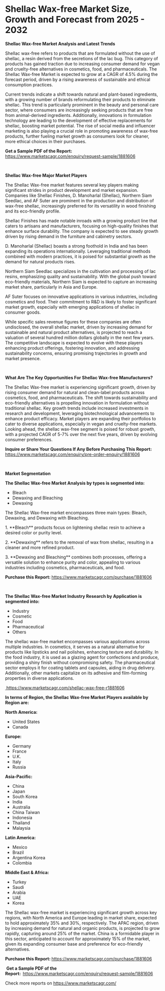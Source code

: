 <p><h1>Shellac Wax-free Market Size, Growth and Forecast from 2025 - 2032</h1></p><p><strong>Shellac Wax-free Market Analysis and Latest Trends</strong></p>
<p><p>Shellac wax-free refers to products that are formulated without the use of shellac, a resin derived from the secretions of the lac bug. This category of products has gained traction due to increasing consumer demand for vegan and cruelty-free alternatives in cosmetics, food, and pharmaceuticals. The Shellac Wax-free Market is expected to grow at a CAGR of 4.5% during the forecast period, driven by a rising awareness of sustainable and ethical consumption practices.</p><p>Current trends indicate a shift towards natural and plant-based ingredients, with a growing number of brands reformulating their products to eliminate shellac. This trend is particularly prominent in the beauty and personal care sector, where consumers are increasingly seeking products that are free from animal-derived ingredients. Additionally, innovations in formulation technology are leading to the development of effective replacements for shellac, boosting market potential. The rise of social media and influencer marketing is also playing a crucial role in promoting awareness of wax-free products, further fueling market growth as consumers look for cleaner, more ethical choices in their purchases.</p></p>
<p><strong>Get a Sample PDF of the Report:&nbsp;</strong> <a href="https://www.marketscagr.com/enquiry/request-sample/1881606?utm_campaign=2938&utm_medium=2&utm_source=Github&utm_content=ia&utm_term=03042025&utm_id=shellac-wax-free">https://www.marketscagr.com/enquiry/request-sample/1881606</a></p>
<p>&nbsp;</p>
<p><strong>Shellac Wax-free Major Market Players</strong></p>
<p><p>The Shellac Wax-free market features several key players making significant strides in product development and market expansion. Companies like Shellac Finishes, D. Manoharlal (Shellac), Northern Siam Seedlac, and AF Suter are prominent in the production and distribution of wax-free shellac, increasingly preferred for its versatility in wood finishing and its eco-friendly profile.</p><p>Shellac Finishes has made notable inroads with a growing product line that caters to artisans and manufacturers, focusing on high-quality finishes that enhance surface durability. The company is expected to see steady growth driven by rising demand in the furniture and cabinetry sectors.</p><p>D. Manoharlal (Shellac) boasts a strong foothold in India and has been expanding its operations internationally. Leveraging traditional methods combined with modern practices, it is poised for substantial growth as the demand for natural products rises.</p><p>Northern Siam Seedlac specializes in the cultivation and processing of lac resins, emphasizing quality and sustainability. With the global push toward eco-friendly materials, Northern Siam is expected to capture an increasing market share, particularly in Asia and Europe.</p><p>AF Suter focuses on innovative applications in various industries, including cosmetics and food. Their commitment to R&D is likely to foster significant market growth, especially with emerging applications of shellac in consumer goods.</p><p>While specific sales revenue figures for these companies are often undisclosed, the overall shellac market, driven by increasing demand for sustainable and natural product alternatives, is projected to reach a valuation of several hundred million dollars globally in the next few years. The competitive landscape is expected to evolve with these players enhancing product offerings, fostering innovation, and addressing sustainability concerns, ensuring promising trajectories in growth and market presence.</p></p>
<p>&nbsp;</p>
<p><strong>What Are The Key Opportunities For Shellac Wax-free Manufacturers?</strong></p>
<p><p>The Shellac Wax-free market is experiencing significant growth, driven by rising consumer demand for natural and clean-label products across cosmetics, food, and pharmaceuticals. The shift towards sustainability and eco-friendly alternatives is propelling innovation in formulation without traditional shellac. Key growth trends include increased investments in research and development, leveraging biotechnological advancements to enhance product efficacy. Market players are expanding their portfolios to cater to diverse applications, especially in vegan and cruelty-free markets. Looking ahead, the shellac wax-free segment is poised for robust growth, with a projected CAGR of 5-7% over the next five years, driven by evolving consumer preferences.</p></p>
<p><strong>Inquire or Share Your Questions If Any Before Purchasing This Report:</strong> <a href="https://www.marketscagr.com/enquiry/pre-order-enquiry/1881606?utm_campaign=2938&utm_medium=2&utm_source=Github&utm_content=ia&utm_term=03042025&utm_id=shellac-wax-free">https://www.marketscagr.com/enquiry/pre-order-enquiry/1881606</a></p>
<p>&nbsp;</p>
<p><strong>Market Segmentation</strong></p>
<p><strong>The Shellac Wax-free Market Analysis by types is segmented into:</strong></p>
<p><ul><li>Bleach</li><li>Dewaxing and Bleaching</li><li>Dewaxing</li></ul></p>
<p><p>The Shellac Wax-free market encompasses three main types: Bleach, Dewaxing, and Dewaxing with Bleaching. </p><p>1. **Bleach** products focus on lightening shellac resin to achieve a desired color or purity level.  </p><p>2. **Dewaxing** refers to the removal of wax from shellac, resulting in a cleaner and more refined product.  </p><p>3. **Dewaxing and Bleaching** combines both processes, offering a versatile solution to enhance purity and color, appealing to various industries including cosmetics, pharmaceuticals, and food.</p></p>
<p><strong>Purchase this Report:&nbsp;</strong><a href="https://www.marketscagr.com/purchase/1881606?utm_campaign=2938&utm_medium=2&utm_source=Github&utm_content=ia&utm_term=03042025&utm_id=shellac-wax-free">https://www.marketscagr.com/purchase/1881606</a></p>
<p>&nbsp;</p>
<p><strong>The Shellac Wax-free Market Industry Research by Application is segmented into:</strong></p>
<p><ul><li>Industry</li><li>Cosmetic</li><li>Food</li><li>Pharmaceutical</li><li>Others</li></ul></p>
<p><p>The shellac wax-free market encompasses various applications across multiple industries. In cosmetics, it serves as a natural alternative for products like lipsticks and nail polishes, enhancing texture and durability. In the food industry, it is used as a glazing agent for confections and produce, providing a shiny finish without compromising safety. The pharmaceutical sector employs it for coating tablets and capsules, aiding in drug delivery. Additionally, other markets capitalize on its adhesive and film-forming properties in diverse applications.</p></p>
<p><a href="https://www.marketscagr.com/shellac-wax-free-r1881606?utm_campaign=2938&utm_medium=2&utm_source=Github&utm_content=ia&utm_term=03042025&utm_id=shellac-wax-free">&nbsp;https://www.marketscagr.com/shellac-wax-free-r1881606</a></p>
<p><strong>In terms of Region, the Shellac Wax-free Market Players available by Region are:</strong></p>
<p>
    <p> <strong> North America: </strong>
        <ul>
            <li>United States</li>
            <li>Canada</li>
        </ul>
        </p> 
    <p> <strong> Europe: </strong>
        <ul>
            <li>Germany</li>
            <li>France</li>
            <li>U.K.</li>
            <li>Italy</li>
            <li>Russia</li>
        </ul>
        </p> 
    <p> <strong> Asia-Pacific: </strong>
        <ul>
            <li>China</li>
            <li>Japan</li>
            <li>South Korea</li>
            <li>India</li>
            <li>Australia</li>
            <li>China Taiwan</li>
            <li>Indonesia</li>
            <li>Thailand</li>
            <li>Malaysia</li>
        </ul>
        </p> 
    <p> <strong> Latin America: </strong>
        <ul>
            <li>Mexico</li>
            <li>Brazil</li>
            <li>Argentina Korea</li>
            <li>Colombia</li>
        </ul>
        </p> 
    <p> <strong> Middle East & Africa: </strong>
        <ul>
            <li>Turkey</li>
            <li>Saudi</li>
            <li>Arabia</li>
            <li>UAE</li>
            <li>Korea</li>
        </ul>
    </p>
    </p>
<p><p>The Shellac wax-free market is experiencing significant growth across key regions, with North America and Europe leading in market share, expected to hold approximately 35% and 30%, respectively. The APAC region, driven by increasing demand for natural and organic products, is projected to grow rapidly, capturing around 25% of the market. China is a formidable player in this sector, anticipated to account for approximately 15% of the market, given its expanding consumer base and preference for eco-friendly alternatives.</p></p>
<p><strong>Purchase this Report: </strong><a href="https://www.marketscagr.com/purchase/1881606?utm_campaign=2938&utm_medium=2&utm_source=Github&utm_content=ia&utm_term=03042025&utm_id=shellac-wax-free">https://www.marketscagr.com/purchase/1881606</a></p>
<p>&nbsp;<strong>Get a Sample PDF of the Report:&nbsp;&nbsp;</strong><a href="https://www.marketscagr.com/enquiry/request-sample/1881606?utm_campaign=2938&utm_medium=2&utm_source=Github&utm_content=ia&utm_term=03042025&utm_id=shellac-wax-free">https://www.marketscagr.com/enquiry/request-sample/1881606</a></p>
<p><strong></strong></p>
<p>Check more reports on <a href="https://www.marketscagr.com/?utm_campaign=2938&utm_medium=2&utm_source=Github&utm_content=ia&utm_term=03042025&utm_id=shellac-wax-free">https://www.marketscagr.com/</a></p>
